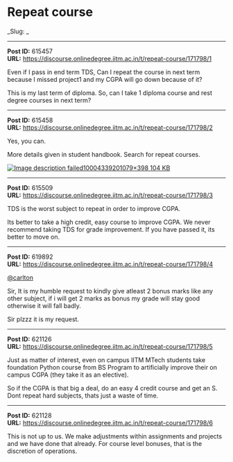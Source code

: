 # Repeat course
_Slug: _

---
**Post ID:** 615457  
**URL:** https://discourse.onlinedegree.iitm.ac.in/t/repeat-course/171798/1  

Even if I pass in end term TDS, Can I repeat the course in next term because I missed project1 and my CGPA will go down because of it?


This is my last term of diploma. So, can I take 1 diploma course and rest degree courses in next term?

---
**Post ID:** 615458  
**URL:** https://discourse.onlinedegree.iitm.ac.in/t/repeat-course/171798/2  

Yes, you can.


More details given in student handbook. Search for repeat courses.


[![Image description failed](https://europe1.discourse-cdn.com/flex013/uploads/iitm/optimized/3X/0/3/03024426b9416b9dc7e7ecffa58a7123dae81036_2_690x254.jpeg)10004339201079×398 104 KB](https://europe1.discourse-cdn.com/flex013/uploads/iitm/original/3X/0/3/03024426b9416b9dc7e7ecffa58a7123dae81036.jpeg)

---
**Post ID:** 615509  
**URL:** https://discourse.onlinedegree.iitm.ac.in/t/repeat-course/171798/3  

TDS is the worst subject to repeat in order to improve CGPA.


Its better to take a high credit, easy course to improve CGPA. We never recommend taking TDS for grade improvement. If you have passed it, its better to move on.

---
**Post ID:** 619892  
**URL:** https://discourse.onlinedegree.iitm.ac.in/t/repeat-course/171798/4  

[@carlton](/u/carlton)


Sir, It is my humble request to kindly give atleast 2 bonus marks like any other subject, if i will get 2 marks as bonus my grade will stay good otherwise it will fall badly.


Sir plzzz it is my request.

---
**Post ID:** 621126  
**URL:** https://discourse.onlinedegree.iitm.ac.in/t/repeat-course/171798/5  

Just as matter of interest, even on campus IITM MTech students take foundation Python course from BS Program to artificially improve their on campus CGPA (they take it as an elective).


So if the CGPA is that big a deal, do an easy 4 credit course and get an S. Dont repeat hard subjects, thats just a waste of time.

---
**Post ID:** 621128  
**URL:** https://discourse.onlinedegree.iitm.ac.in/t/repeat-course/171798/6  

This is not up to us. We make adjustments within assignments and projects and we have done that already. For course level bonuses, that is the discretion of operations.

